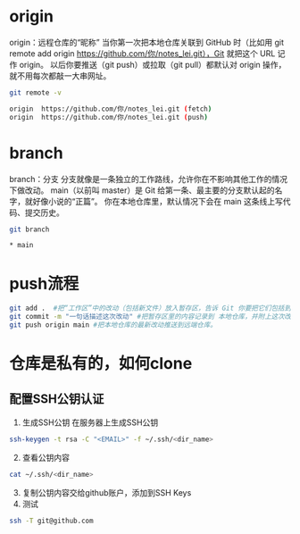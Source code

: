 # origin
origin：远程仓库的“昵称”
当你第一次把本地仓库关联到 GitHub 时（比如用 git remote add origin https://github.com/你/notes_lei.git），Git 就把这个 URL 记作 origin。
以后你要推送（git push）或拉取（git pull）都默认对 origin 操作，就不用每次都敲一大串网址。
```bash
git remote -v

origin  https://github.com/你/notes_lei.git (fetch)
origin  https://github.com/你/notes_lei.git (push)
```
# branch
branch：分支
分支就像是一条独立的工作路线，允许你在不影响其他工作的情况下做改动。
main（以前叫 master）是 Git 给第一条、最主要的分支默认起的名字，就好像小说的“正篇”。
你在本地仓库里，默认情况下会在 main 这条线上写代码、提交历史。
```bash
git branch

* main
```
# push流程
```bash
git add .  #把“工作区”中的改动（包括新文件）放入暂存区，告诉 Git 你要把它们包括到下次提交里。
git commit -m "一句话描述这次改动" #把暂存区里的内容记录到 本地仓库，并附上这次改动的说明。
git push origin main #把本地仓库的最新改动推送到远端仓库。
```
# 仓库是私有的，如何clone
## 配置SSH公钥认证
1. 生成SSH公钥
在服务器上生成SSH公钥
```bash
ssh-keygen -t rsa -C "<EMAIL>" -f ~/.ssh/<dir_name>
```
2. 查看公钥内容
```bash
cat ~/.ssh/<dir_name>
```
3. 复制公钥内容交给github账户，添加到SSH Keys
4. 测试
```bash
ssh -T git@github.com
```   
